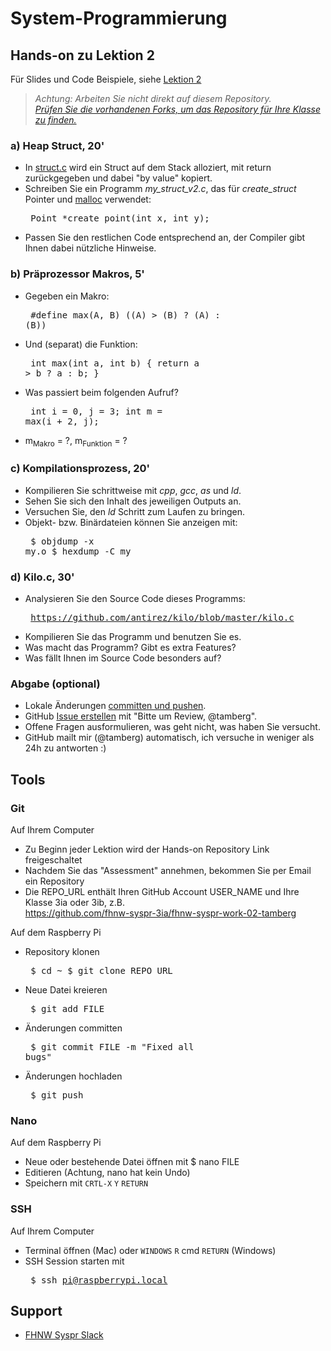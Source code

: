 # System-Programmierung
## Hands-on zu Lektion 2
Für Slides und Code Beispiele, siehe [Lektion 2](../../../fhnw-syspr/blob/master/02/README.md)

> *Achtung: Arbeiten Sie nicht direkt auf diesem Repository.*<br/>
> *[Prüfen Sie die vorhandenen Forks, um das Repository für Ihre Klasse zu finden.](../../network/members)*

### a) Heap Struct, 20'
* In [struct.c](https://github.com/tamberg/fhnw-syspr/blob/master/02/struct.c) wird ein Struct auf dem Stack alloziert, mit return zurückgegeben und dabei "by value" kopiert.
* Schreiben Sie ein Programm *my_struct_v2.c*, das für *create_struct* Pointer und [malloc](http://man7.org/linux/man-pages/man3/malloc.3.html) verwendet:<pre>
    Point *create_point(int x, int y);</pre>
* Passen Sie den restlichen Code entsprechend an, der Compiler gibt Ihnen dabei nützliche Hinweise.

### b) Präprozessor Makros, 5'
* Gegeben ein Makro:<pre>
    #define max(A, B) ((A) > (B) ? (A) : (B))</pre>
* Und (separat) die Funktion:<pre>
    int max(int a, int b) { return a > b ? a : b; }</pre>
* Was passiert beim folgenden Aufruf?<pre>
    int i = 0, j = 3;
    int m = max(i + 2, j);
* m<sub>Makro</sub> = ?, m<sub>Funktion</sub> = ?</pre>

### c) Kompilationsprozess, 20'
* Kompilieren Sie schrittweise mit *cpp*, *gcc*, *as* und *ld*.
* Sehen Sie sich den Inhalt des jeweiligen Outputs an.
* Versuchen Sie, den *ld* Schritt zum Laufen zu bringen.
* Objekt- bzw. Binärdateien können Sie anzeigen mit:<pre>
    $ objdump -x my.o
    $ hexdump -C my</pre>

### d) Kilo.c, 30'
* Analysieren Sie den Source Code dieses Programms:<pre>
    https://github.com/antirez/kilo/blob/master/kilo.c</pre>
* Kompilieren Sie das Programm und benutzen Sie es.
* Was macht das Programm? Gibt es extra Features?
* Was fällt Ihnen im Source Code besonders auf?

### Abgabe (optional)
* Lokale Änderungen [committen und pushen](#git).
* GitHub [Issue erstellen](../../issues/new) mit "Bitte um Review, @tamberg".
* Offene Fragen ausformulieren, was geht nicht, was haben Sie versucht.
* GitHub mailt mir (@tamberg) automatisch, ich versuche in weniger als 24h zu antworten :)

## Tools
### Git
Auf Ihrem Computer
* Zu Beginn jeder Lektion wird der Hands-on Repository Link freigeschaltet
* Nachdem Sie das "Assessment" annehmen, bekommen Sie per Email ein Repository
* Die REPO_URL enthält Ihren GitHub Account USER_NAME und Ihre Klasse 3ia oder 3ib, z.B.<br/>
            https://github.com/fhnw-syspr-3ia/fhnw-syspr-work-02-tamberg

Auf dem Raspberry Pi
* Repository klonen<pre>
    $ cd ~
    $ git clone REPO_URL</pre>
* Neue Datei kreieren<pre>
    $ git add FILE</pre>
* Änderungen committen<pre>
    $ git commit FILE -m "Fixed all bugs"</pre>
* Änderungen hochladen<pre>
    $ git push</pre>

### Nano
Auf dem Raspberry Pi
* Neue oder bestehende Datei öffnen mit $ nano FILE
* Editieren (Achtung, nano hat kein Undo)
* Speichern mit `CRTL-X` `Y` `RETURN`

### SSH
Auf Ihrem Computer
* Terminal öffnen (Mac) oder `WINDOWS` `R` cmd `RETURN` (Windows)
* SSH Session starten mit<pre>
    $ ssh pi@raspberrypi.local</pre>

## Support
- [FHNW Syspr Slack](https://fhnw-syspr.slack.com/)
